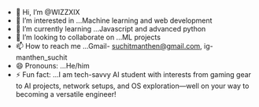 - 👋 Hi, I’m @WIZZXIX 
- 👀 I’m interested in ...Machine learning and web development
- 🌱 I’m currently learning ...Javascript and advanced python
- 💞️ I’m looking to collaborate on ...ML projects 
- 📫 How to reach me ...Gmail- suchitmanthen@gmail.com, ig- manthen_suchit
- 😄 Pronouns: ...He/him
- ⚡ Fun fact: ...I am tech-savvy AI student with interests from gaming gear to AI projects, network setups, and OS exploration—well on your way to becoming a versatile engineer!

<!---
WIZZXIX/WIZZXIX is a ✨ special ✨ repository because its `README.md` (this file) appears on your GitHub profile.
You can click the Preview link to take a look at your changes.
--->
